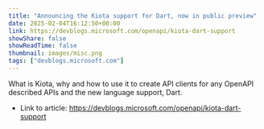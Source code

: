 ```yaml
---
title: "Announcing the Kiota support for Dart, now in public preview"
date: 2025-02-04T16:12:50+00:00
link: https://devblogs.microsoft.com/openapi/kiota-dart-support
showShare: false
showReadTime: false
thumbnail: images/misc.png
tags: ["devblogs.microsoft.com"]
---
```

What is Kiota, why and how to use it to create API clients for any OpenAPI described APIs and the new language support, Dart.

- Link to article: https://devblogs.microsoft.com/openapi/kiota-dart-support